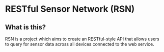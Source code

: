 RESTful Sensor Network (RSN)
===
What is this?
---
RSN is a project which aims to create an RESTful-style API that allows users to query for sensor
data across all devices connected to the web service.
